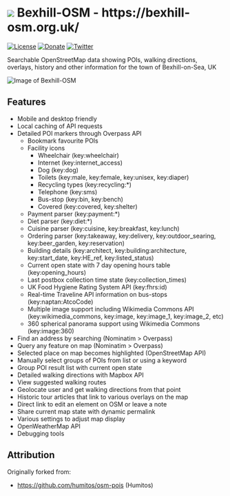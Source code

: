 <h1> <img src="http://bexhill-osm.org.uk/favicon-32x32.png"> Bexhill-OSM - https://bexhill-osm.org.uk/ </h1>

[![License](https://img.shields.io/badge/license-GPL-blue.svg)](https://github.com/Dr-Mx/bexhill-osm/blob/master/LICENSE)
[![Donate](https://img.shields.io/badge/Donate-PayPal-blue.svg)](https://www.paypal.com/cgi-bin/webscr?cmd=_s-xclick&hosted_button_id=B3X9MHLW4W9TG&source=url)
[![Twitter](https://img.shields.io/twitter/follow/BexhillOSM.svg?label=Twitter)](https://twitter.com/BexhillOSM)

Searchable OpenStreetMap data showing POIs, walking directions, overlays, history and other information for the town of Bexhill-on-Sea, UK

![Image of Bexhill-OSM](http://bexhill-osm.org.uk/assets/img/preview.jpg)

## Features
- Mobile and desktop friendly
- Local caching of API requests
- Detailed POI markers through Overpass API
  - Bookmark favourite POIs
  - Facility icons
    - Wheelchair (key:wheelchair)
    - Internet (key:internet_access)
    - Dog (key:dog)
    - Toilets (key:male, key:female, key:unisex, key:diaper)
    - Recycling types (key:recycling:\*)
    - Telephone (key:sms)
    - Bus-stop (key:bin, key:bench)
    - Covered (key:covered, key:shelter)
  - Payment parser (key:payment:\*)
  - Diet parser (key:diet:\*)
  - Cuisine parser (key:cuisine, key:breakfast, key:lunch)
  - Ordering parser (key:takeaway, key:delivery, key:outdoor_searing, key:beer_garden, key:reservation)
  - Building details (key:architect, key:building:architecture, key:start_date, key:HE_ref, key:listed_status)
  - Current open state with 7 day opening hours table (key:opening_hours)
  - Last postbox collection time state (key:collection_times)
  - UK Food Hygiene Rating System API (key:fhrs:id)
  - Real-time Traveline API information on bus-stops (key:naptan:AtcoCode)
  - Multiple image support including Wikimedia Commons API (key:wikimedia_commons, key:image, key:image_1, key:image_2, etc)
  - 360 spherical panorama support using Wikimedia Commons (key:image:360)
- Find an address by searching (Nominatim > Overpass)
- Query any feature on map (Nominatim > Overpass)
- Selected place on map becomes highlighted (OpenStreetMap API)
- Manually select groups of POIs from list or using a keyword
- Group POI result list with current open state
- Detailed walking directions with Mapbox API
- View suggested walking routes
- Geolocate user and get walking directions from that point
- Historic tour articles that link to various overlays on the map
- Direct link to edit an element on OSM or leave a note
- Share current map state with dynamic permalink
- Various settings to adjust map display
- OpenWeatherMap API
- Debugging tools

## Attribution

Originally forked from:
 - https://github.com/humitos/osm-pois (Humitos)
